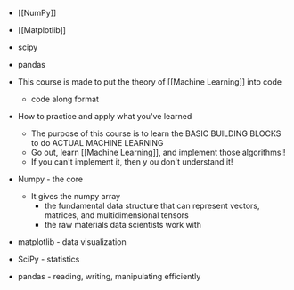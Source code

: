 - [[NumPy]]
- [[Matplotlib]]
- scipy
- pandas

- This course is made to put the theory of [[Machine Learning]] into code
	- code along format
- How to practice and apply what you've learned
	- The purpose of this course is to learn the BASIC BUILDING BLOCKS to do ACTUAL MACHINE LEARNING
	- Go out, learn [[Machine Learning]], and implement those algorithms!!
	- If you can't implement it, then y ou don't understand it!

- Numpy - the core
	- It gives the numpy array
		- the fundamental data structure that can represent vectors, matrices, and multidimensional tensors
		- the raw materials data scientists work with
- matplotlib - data visualization
- SciPy - statistics
- pandas - reading, writing, manipulating efficiently




